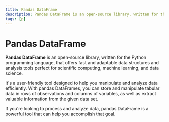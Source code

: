 ```yaml
---
title: Pandas DataFrame
description: Pandas DataFrame is an open-source library, written for the Python programming language, that offers fast and adaptable data structures and analysis tools perfect for scientific computing, machine learning, and data science.
tags: [p]
---
```


# Pandas DataFrame

**Pandas DataFrame** is an open-source library, written for the Python programming language, that offers fast and adaptable data structures and analysis tools perfect for scientific computing, machine learning, and data science.

It's a user-friendly tool designed to help you manipulate and analyze data efficiently. With pandas DataFrames, you can store and manipulate tabular data in rows of observations and columns of variables, as well as extract valuable information from the given data set.

If you're looking to process and analyze data, pandas DataFrame is a powerful tool that can help you accomplish that goal.

